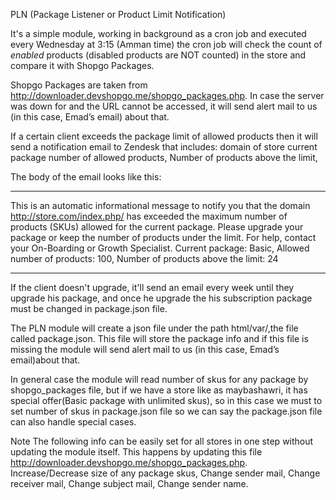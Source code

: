 PLN (Package Listener or Product Limit Notification)

It's a simple module, working in background as a cron job and executed every Wednesday at 3:15 (Amman time)
the cron job will check the count of *enabled* products (disabled products are NOT counted) in the store and compare it with Shopgo Packages.

Shopgo Packages are taken from http://downloader.devshopgo.me/shopgo_packages.php.
In case the server was down for and the URL cannot be accessed, it will send alert mail to us (in this case, Emad’s email) about that.

If a certain client exceeds the package limit of allowed products then it will send a notification email to Zendesk that includes:
domain of store
current package
number of allowed products,
Number of products above the limit, 

The body of the email looks like this:
***
This is an automatic informational message to notify you that the domain
http://store.com/index.php/
has exceeded the maximum number of products (SKUs) allowed for the current package.
Please upgrade your package or keep the number of products under the limit. For help, contact your On-Boarding or Growth Specialist.
Current package: Basic,
Allowed number of products: 100,
Number of products above the limit: 24
***

If the client doesn't upgrade, it'll send an email every week until they upgrade his package,
and once he upgrade the his subscription package must be changed in package.json file.

The PLN module will create a json file under the path html/var/,the file called package.json.
This file will store the package info and if this file is missing the module will send alert mail to us (in this case, Emad’s email)about that.

In general case the module will read number of skus for any package by shopgo_packages file,
but if we have a store like as maybashawri, it has special offer(Basic package with unlimited skus),
so in this case we must to set number of skus in package.json file so we can say the package.json file can also handle special cases.


Note
The following info can be easily set for all stores in one step without updating the module itself. This happens by updating this file http://downloader.devshopgo.me/shopgo_packages.php.
Increase/Decrease size of any package skus, 
Change sender mail,
Change receiver mail,
Change subject mail,
Change sender name.